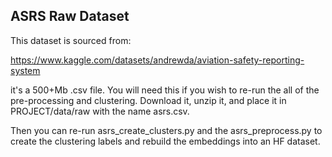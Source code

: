 ## ASRS Raw Dataset

This dataset is sourced from:

https://www.kaggle.com/datasets/andrewda/aviation-safety-reporting-system

it's a 500+Mb .csv file. You will need this if you wish to re-run the all of the pre-processing and clustering. Download it, unzip it, and place it in PROJECT/data/raw with the name asrs.csv.

Then you can re-run asrs_create_clusters.py and the asrs_preprocess.py to create the clustering labels and rebuild the embeddings into an HF dataset. 